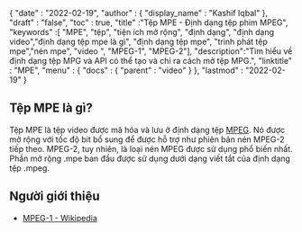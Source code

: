 {
  "date" : "2022-02-19",
  "author" : {
    "display_name" : "Kashif Iqbal"
},
  "draft" : "false",
  "toc" : true,
  "title" :"Tệp MPE - Định dạng tệp phim MPEG",
  "keywords" :[ "MPE", "tệp", "tiện ích mở rộng", "định dạng", "định dạng video","định dạng tệp mpe là gì", "định dạng tệp mpe", "trình phát tệp mpe","nén mpe", "video ", "MPEG-1", "MPEG-2"],
  "description":"Tìm hiểu về định dạng tệp MPG và API có thể tạo và chỉ ra cách mở tệp MPG.",
  "linktitle" : "MPE",
  "menu" : {
    "docs" : {
      "parent" : "video"
}
},
  "lastmod" : "2022-02-19"
}

## Tệp MPE là gì?

Tệp MPE là tệp video được mã hóa và lưu ở định dạng tệp [MPEG](/vi/video/mpg/). Nó được mở rộng với tốc độ bit bổ sung để được hỗ trợ như phiên bản nén MPEG-2 tiếp theo. MPEG-2, tuy nhiên, là loại nén MPEG được sử dụng phổ biến nhất. Phần mở rộng .mpe ban đầu được sử dụng dưới dạng viết tắt của định dạng tệp .mpeg.

## Người giới thiệu ##

- [MPEG-1 - Wikipedia](https://en.wikipedia.org/wiki/MPEG-1)

